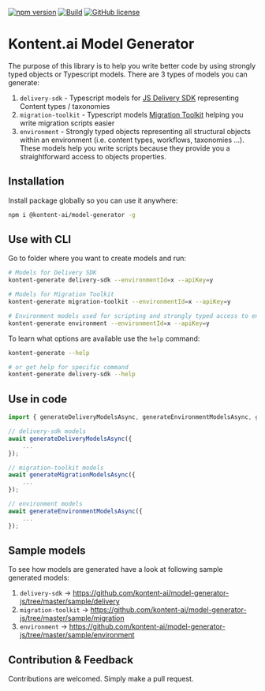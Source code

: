 [![npm version](https://badge.fury.io/js/%40kontent-ai%2Fmodel-generator.svg)](https://badge.fury.io/js/%40kontent-ai%2Fmodel-generator)
[![Build](https://github.com/kontent-ai/model-generator-js/actions/workflows/main.yml/badge.svg)](https://github.com/kontent-ai/model-generator-js/actions/workflows/main.yml)
[![GitHub license](https://img.shields.io/github/license/kontent-ai/model-generator-js.svg)](https://github.com/kontent-ai/model-generator-js)

# Kontent.ai Model Generator

The purpose of this library is to help you write better code by using strongly typed objects or Typescript models. There are 3 types of
models you can generate:

1. `delivery-sdk` - Typescript models for [JS Delivery SDK](https://www.npmjs.com/package/@kontent-ai/delivery-sdk) representing Content
   types / taxonomies
2. `migration-toolkit` - Typescript models [Migration Toolkit](https://www.npmjs.com/package/@kontent-ai/migration-toolkit) helping you
   write migration scripts easier
3. `environment` - Strongly typed objects representing all structural objects within an environment (i.e. content types, workflows,
   taxonomies ...). These models help you write scripts because they provide you a straightforward access to objects properties.

## Installation

Install package globally so you can use it anywhere:

```bash
npm i @kontent-ai/model-generator -g
```

## Use with CLI

Go to folder where you want to create models and run:

```bash
# Models for Delivery SDK
kontent-generate delivery-sdk --environmentId=x --apiKey=y

# Models for Migration Toolkit
kontent-generate migration-toolkit --environmentId=x --apiKey=y

# Environment models used for scripting and strongly typed access to environment objects
kontent-generate environment --environmentId=x --apiKey=y
```

To learn what options are available use the `help` command:

```bash
kontent-generate --help

# or get help for specific command
kontent-generate delivery-sdk --help
```

## Use in code

```typescript
import { generateDeliveryModelsAsync, generateEnvironmentModelsAsync, generateMigrationModelsAsync } from '@kontent-ai/model-generator';

// delivery-sdk models
await generateDeliveryModelsAsync({
    ...
});

// migration-toolkit models
await generateMigrationModelsAsync({
    ...
});

// environment models
await generateEnvironmentModelsAsync({
    ...
});
```

## Sample models

To see how models are generated have a look at following sample generated models:

1. `delivery-sdk` -> https://github.com/kontent-ai/model-generator-js/tree/master/sample/delivery
2. `migration-toolkit` -> https://github.com/kontent-ai/model-generator-js/tree/master/sample/migration
3. `environment` -> https://github.com/kontent-ai/model-generator-js/tree/master/sample/environment

## Contribution & Feedback

Contributions are welcomed. Simply make a pull request.
